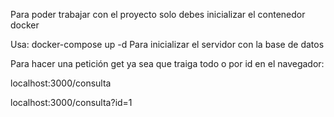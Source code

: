 Para poder trabajar con el proyecto solo debes inicializar el contenedor docker

Usa:
    docker-compose up -d
    Para inicializar el servidor con la base de datos

Para hacer una petición get ya sea que traiga todo o por id en el navegador:

localhost:3000/consulta

localhost:3000/consulta?id=1
